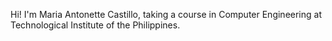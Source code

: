 Hi! I'm Maria Antonette Castillo, taking a course in Computer Engineering at Technological Institute of the Philippines. 
